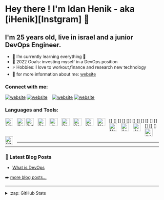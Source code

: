 # Hey there ! I'm Idan Henik - aka [iHenik][Instgram] 👋 

## I'm 25 years old, live in israel and a junior DevOps Engineer.

- 🌱 I’m currently learning everything 🤣
- 🥅 2022 Goals: investing myself in a DevOps position
- ⚡ Hobbies: I love to workout,finance and research new technology
- 🔭 for more information about me: [website]


### Connect with me:

[![website](./img/globe-light.svg)](https://ihenik.com#gh-light-mode-only)
[![website](./img/globe-dark.svg)](https://ihenik.com#gh-dark-mode-only)
&nbsp;&nbsp;
[![website](./img/instagram-light.svg)](https://instagram.com/idanhenik#gh-light-mode-only)
[![website](./img/instagram-dark.svg)](https://instagram.com/idanhenik#gh-dark-mode-only)

### Languages and Tools:

[<img align="left" alt="Visual Studio Code" width="26px" src="https://cdn.jsdelivr.net/gh/devicons/devicon/icons/vscode/vscode-original.svg" style="padding-right:10px;" />]
[<img align="left" alt="Kubernetes" width="26px" src="https://cdn.jsdelivr.net/gh/devicons/devicon/icons/kubernetes/kubernetes-plain.svg" />]
[<img align="left" alt="Python" width="26px" src="https://cdn.jsdelivr.net/gh/devicons/devicon/icons/python/python-original.svg" style="padding-right:10px;" />]
[<img align="left" alt="Docker" width="26px" src="https://cdn.jsdelivr.net/gh/devicons/devicon/icons/docker/docker-original-wordmark.svg"  style="padding-right:10px;" />]
[<img align="left" alt="JavaScript" width="26px" src="https://cdn.jsdelivr.net/gh/devicons/devicon/icons/javascript/javascript-original.svg" style="padding-right:10px;" />][
[<img align="left" alt="Bash" width="26px" src="https://cdn.jsdelivr.net/gh/devicons/devicon/icons/bash/bash-original.svg" style="padding-right:10px;" />]
[<img align="left" alt="Gatsby" width="26px" src="https://cdn.jsdelivr.net/gh/devicons/devicon/icons/gatsby/gatsby-original.svg" style="padding-right:10px;" />]
[<img align="left" alt="GraphQL" width="26px" src="https://cdn.jsdelivr.net/gh/devicons/devicon/icons/graphql/graphql-plain.svg" style="padding-right:10px;" />]
[<img align="left" alt="Node.js" width="26px" src="https://cdn.jsdelivr.net/gh/devicons/devicon/icons/nodejs/nodejs-original.svg" style="padding-right:10px;" />]
[<img align="left" alt="Ngnix" width="26px" src="https://cdn.jsdelivr.net/gh/devicons/devicon/icons/nginx/nginx-original.svg" style="padding-right:10px;" />]
[<img align="left" alt="Apache" width="26px" src="https://cdn.jsdelivr.net/gh/devicons/devicon/icons/apache/apache-original.svg" style="padding-right:10px;" />]
[<img align="left" alt="Jenkins" width="26px" src="https://cdn.jsdelivr.net/gh/devicons/devicon/icons/jenkins/jenkins-original.svg" style="padding-right:10px;" />]
[<img align="left" alt="Git" width="26px" src="https://cdn.jsdelivr.net/gh/devicons/devicon/icons/git/git-original.svg" style="padding-right:10px;" />]
[<img align="left" alt="GitHub" width="26px" src="https://user-images.githubusercontent.com/3369400/139447912-e0f43f33-6d9f-45f8-be46-2df5bbc91289.png" style="padding-right:10px;" />]

<br />


---


---

### 📕 Latest Blog Posts

<!-- BLOG-POST-LIST:START -->
- [What is DevOps](https://ihenik.com/what-is-devops/)
<!-- BLOG-POST-LIST:END -->

➡️ [more blog posts...](https://ihenik.com)

---


<details>
  <summary>:zap: GitHub Stats</summary>

  <img align="left" alt="iHenik's GitHub Stats" src="https://github-readme-stats.vercel.app/api?username=Idanhenik&show_icons=true&hide_border=false&title_color=ff652f&icon_color=FFE400&bg_color=09131B&text_color=ffffff&border_color=0c1a25" />

</details>

[website]: https://ihenik.com
[facebook]: https://facebook.com/Idanhenik
[instagram]: https://instagram.com/Idanhenik
